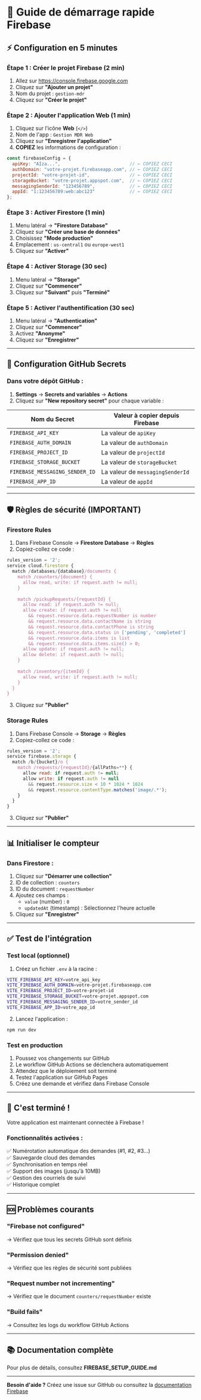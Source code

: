 # 🚀 Guide de démarrage rapide Firebase

## ⚡ Configuration en 5 minutes

### Étape 1 : Créer le projet Firebase (2 min)

1. Allez sur https://console.firebase.google.com
2. Cliquez sur **"Ajouter un projet"**
3. Nom du projet : `gestion-mdr`
4. Cliquez sur **"Créer le projet"**

### Étape 2 : Ajouter l'application Web (1 min)

1. Cliquez sur l'icône **Web** (`</>`)
2. Nom de l'app : `Gestion MDR Web`
3. Cliquez sur **"Enregistrer l'application"**
4. **COPIEZ** les informations de configuration :

```javascript
const firebaseConfig = {
  apiKey: "AIza...",                          // ← COPIEZ CECI
  authDomain: "votre-projet.firebaseapp.com", // ← COPIEZ CECI
  projectId: "votre-projet-id",               // ← COPIEZ CECI
  storageBucket: "votre-projet.appspot.com",  // ← COPIEZ CECI
  messagingSenderId: "123456789",             // ← COPIEZ CECI
  appId: "1:123456789:web:abc123"             // ← COPIEZ CECI
};
```

### Étape 3 : Activer Firestore (1 min)

1. Menu latéral → **"Firestore Database"**
2. Cliquez sur **"Créer une base de données"**
3. Choisissez **"Mode production"**
4. Emplacement : `us-central1` ou `europe-west1`
5. Cliquez sur **"Activer"**

### Étape 4 : Activer Storage (30 sec)

1. Menu latéral → **"Storage"**
2. Cliquez sur **"Commencer"**
3. Cliquez sur **"Suivant"** puis **"Terminé"**

### Étape 5 : Activer l'authentification (30 sec)

1. Menu latéral → **"Authentication"**
2. Cliquez sur **"Commencer"**
3. Activez **"Anonyme"**
4. Cliquez sur **"Enregistrer"**

---

## 🔐 Configuration GitHub Secrets

### Dans votre dépôt GitHub :

1. **Settings** → **Secrets and variables** → **Actions**
2. Cliquez sur **"New repository secret"** pour chaque variable :

| Nom du Secret | Valeur à copier depuis Firebase |
|---------------|----------------------------------|
| `FIREBASE_API_KEY` | La valeur de `apiKey` |
| `FIREBASE_AUTH_DOMAIN` | La valeur de `authDomain` |
| `FIREBASE_PROJECT_ID` | La valeur de `projectId` |
| `FIREBASE_STORAGE_BUCKET` | La valeur de `storageBucket` |
| `FIREBASE_MESSAGING_SENDER_ID` | La valeur de `messagingSenderId` |
| `FIREBASE_APP_ID` | La valeur de `appId` |

---

## 🛡️ Règles de sécurité (IMPORTANT)

### Firestore Rules

1. Dans Firebase Console → **Firestore Database** → **Règles**
2. Copiez-collez ce code :

```javascript
rules_version = '2';
service cloud.firestore {
  match /databases/{database}/documents {
    match /counters/{document} {
      allow read, write: if request.auth != null;
    }
    
    match /pickupRequests/{requestId} {
      allow read: if request.auth != null;
      allow create: if request.auth != null 
        && request.resource.data.requestNumber is number
        && request.resource.data.contactName is string
        && request.resource.data.contactPhone is string
        && request.resource.data.status in ['pending', 'completed']
        && request.resource.data.items is list
        && request.resource.data.items.size() > 0;
      allow update: if request.auth != null;
      allow delete: if request.auth != null;
    }
    
    match /inventory/{itemId} {
      allow read, write: if request.auth != null;
    }
  }
}
```

3. Cliquez sur **"Publier"**

### Storage Rules

1. Dans Firebase Console → **Storage** → **Règles**
2. Copiez-collez ce code :

```javascript
rules_version = '2';
service firebase.storage {
  match /b/{bucket}/o {
    match /requests/{requestId}/{allPaths=**} {
      allow read: if request.auth != null;
      allow write: if request.auth != null
        && request.resource.size < 10 * 1024 * 1024
        && request.resource.contentType.matches('image/.*');
    }
  }
}
```

3. Cliquez sur **"Publier"**

---

## 📊 Initialiser le compteur

### Dans Firestore :

1. Cliquez sur **"Démarrer une collection"**
2. ID de collection : `counters`
3. ID du document : `requestNumber`
4. Ajoutez ces champs :
   - `value` (number) : `0`
   - `updatedAt` (timestamp) : Sélectionnez l'heure actuelle
5. Cliquez sur **"Enregistrer"**

---

## ✅ Test de l'intégration

### Test local (optionnel)

1. Créez un fichier `.env` à la racine :

```bash
VITE_FIREBASE_API_KEY=votre_api_key
VITE_FIREBASE_AUTH_DOMAIN=votre-projet.firebaseapp.com
VITE_FIREBASE_PROJECT_ID=votre-projet-id
VITE_FIREBASE_STORAGE_BUCKET=votre-projet.appspot.com
VITE_FIREBASE_MESSAGING_SENDER_ID=votre_sender_id
VITE_FIREBASE_APP_ID=votre_app_id
```

2. Lancez l'application :
```bash
npm run dev
```

### Test en production

1. Poussez vos changements sur GitHub
2. Le workflow GitHub Actions se déclenchera automatiquement
3. Attendez que le déploiement soit terminé
4. Testez l'application sur GitHub Pages
5. Créez une demande et vérifiez dans Firebase Console

---

## 🎉 C'est terminé !

Votre application est maintenant connectée à Firebase !

### Fonctionnalités activées :

✅ Numérotation automatique des demandes (#1, #2, #3...)  
✅ Sauvegarde cloud des demandes  
✅ Synchronisation en temps réel  
✅ Support des images (jusqu'à 10MB)  
✅ Gestion des courriels de suivi  
✅ Historique complet  

---

## 🆘 Problèmes courants

### "Firebase not configured"
→ Vérifiez que tous les secrets GitHub sont définis

### "Permission denied"
→ Vérifiez que les règles de sécurité sont publiées

### "Request number not incrementing"
→ Vérifiez que le document `counters/requestNumber` existe

### "Build fails"
→ Consultez les logs du workflow GitHub Actions

---

## 📚 Documentation complète

Pour plus de détails, consultez **FIREBASE_SETUP_GUIDE.md**

---

**Besoin d'aide ?** Créez une issue sur GitHub ou consultez la [documentation Firebase](https://firebase.google.com/docs)